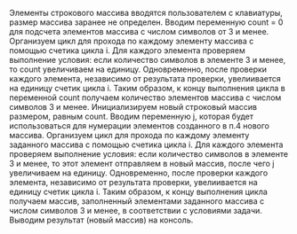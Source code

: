 Элементы строкового массива вводятся пользователем с клавиатуры, размер массива заранее не определен.
Вводим переменную count = 0 для подсчета элементов массива с числом символов от 3 и менее.
Организуем цикл для прохода по каждому элементу массива с помощью счетика цикла i. Для каждого элемента проверяем выполнение условия: если количество символов в элементе 3 и менее, то count увеличиваем на единицу. Одновременно, после проверки каждого элемента, независимо от результата проверки, увелиивается на единицу счетик цикла i. Таким образом, к концу выполнения цикла в переменной count получаем количество элементов массива с числом символов 3 и менее.
Инициализируем новый строковый массив размером, равным count.
Вводим переменную j, которая будет использоваться для нумерации элементов созданного в п.4 нового массива.
Организуем цикл для прохода по каждому элементу заданного массива с помощью счетика цикла i. Для каждого элемента проверяем выполнение условия: если количество символов в элементе 3 и менее, то этот элемент отправляем в новый массив, после чего j увеличиваем на единицу. Одновременно, после проверки каждого элемента, независимо от результата проверки, увелиивается на единицу счетик цикла i. Таким образом, к концу выполнения цикла получаем массив, заполненный  элементами заданного массива с числом символов 3 и менее, в соответствии с условиями задачи.
Выводим результат (новый массив) на консоль.